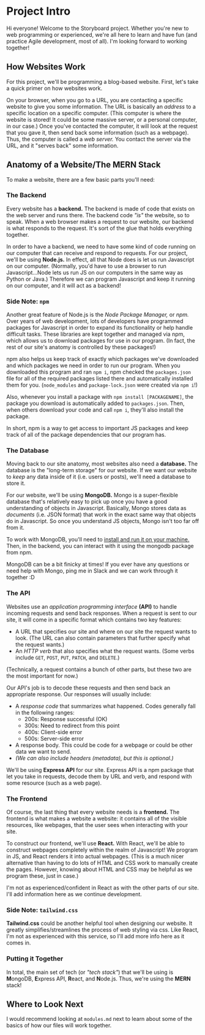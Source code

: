 # Project Intro

Hi everyone! Welcome to the Storyboard project. Whether you're new to web programming or experienced, we're all here to learn and have fun (and practice Agile development, most of all). I'm looking forward to working together!

## How Websites Work

For this project, we'll be programming a blog-based website. First, let's take a quick primer on how websites work.

On your browser, when you go to a URL, you are contacting a specific website to give you some information. The URL is basically an *address* to a specific location on a specific computer. (This computer is where the website is stored! It could be some massive server, or a personal computer, in our case.) Once you've contacted the computer, it will look at the request that you gave it, then send back some information (such as a webpage). Thus, the computer is called a *web server.* You contact the server via the URL, and it "serves back" some information.

## Anatomy of a Website/The MERN Stack

To make a website, there are a few basic parts you'll need:

### The Backend

Every website has a **backend.** The backend is made of code that exists on the web server and runs there. The backend code *"is"* the website, so to speak. When a web browser makes a request to our website, our backend is what responds to the request. It's sort of the glue that holds everything together.

In order to have a backend, we need to have some kind of code running on our computer that can receive and respond to requests. For our project, we'll be using **Node.js.** In effect, all that Node does is let us run Javascript on our computer. (Normally, you'd have to use a browser to run Javascript...Node lets us run JS on our computers in the same way as Python or Java.) Therefore we can program Javascript and keep it running on our computer, and it will act as a backend!

### Side Note: `npm`

Another great feature of Node.js is the *Node Package Manager,* or *npm.* Over years of web development, lots of developers have programmed packages for Javascript in order to expand its functionality or help handle difficult tasks. These libraries are kept together and managed via npm, which allows us to download packages for use in our program. (In fact, the rest of our site's anatomy is controlled by these packages!)

npm also helps us keep track of exactly which packages we've downloaded and which packages we need in order to run our program. When you downloaded this program and ran `npm i`, npm checked the `packages.json` file for all of the required packages listed there and automatically installed them for you. (`node_modules` and `package-lock.json` were created via `npm i`!)

Also, whenever you install a package with `npm install [PACKAGENAME]`, the package you download is automatically added to `packages.json`. Then, when others download your code and call `npm i`, they'll also install the package.

In short, npm is a way to get access to important JS packages and keep track of all of the package dependencies that our program has.

### The Database

Moving back to our site anatomy, most websites also need a **database.** The database is the "long-term storage" for our website. If we want our website to *keep* any data inside of it (i.e. users or posts), we'll need a database to store it.

For our website, we'll be using **MongoDB.** Mongo is a super-flexible database that's relatively easy to pick up once you have a good understanding of objects in Javascript. Basically, Mongo stores data as *documents* (i.e. JSON format) that work in the exact same way that objects do in Javascript. So once you understand JS objects, Mongo isn't too far off from it.

To work with MongoDB, you'll need to [install and run it on your machine.](https://www.mongodb.com/docs/manual/installation/ "MongoDB Install/Run Tutorial") Then, in the backend, you can interact with it using the mongodb package from npm.

MongoDB can be a bit finicky at times! If you ever have any questions or need help with Mongo, ping me in Slack and we can work through it together :D

### The API

Websites use an *application programming interface* **(API)** to handle incoming requests and send back responses. When a request is sent to our site, it will come in a specific format which contains two key features:

* A URL that specifies our site and where on our site the request wants to look. (The URL can also contain parameters that further specify what the request wants.)
* An *HTTP verb* that also specifies what the request wants. (Some verbs include `GET`, `POST`, `PUT`, `PATCH`, and `DELETE`.)

(Technically, a request contains a bunch of other parts, but these two are the most important for now.)

Our API's job is to decode these requests and then send back an appropriate response. Our responses will usually include:

* A *response code* that summarizes what happened. Codes generally fall in the following ranges:
  * 200s: Response successful (OK)
  * 300s: Need to redirect from this point
  * 400s: Client-side error
  * 500s: Server-side error
* A response body. This could be code for a webpage or could be other data we want to send.
* *(We can also include headers (metadata), but this is optional.)*

We'll be using **Express API** for our site. Express API is a npm package that let you take in requests, decode them by URL and verb, and respond with some resource (such as a web page).

### The Frontend

Of course, the last thing that every website needs is a **frontend.** The frontend is what makes a website a website: it contains all of the visible resources, like webpages, that the user sees when interacting with your site.

To construct our frontend, we'll use **React.** With React, we'll be able to construct webpages completely within the realm of Javascript! We program in JS, and React renders it into actual webpages. (This is a much nicer alternative than having to do lots of HTML and CSS work to manually create the pages. However, knowing about HTML and CSS may be helpful as we program these, just in case.)

I'm not as experienced/confident in React as with the other parts of our site. I'll add information here as we continue development.

### Side Note: `tailwind.css`

**Tailwind.css** could be another helpful tool when designing our website. It greatly simplifies/streamlines the process of web styling via css. Like React, I'm not as experienced with this service, so I'll add more info here as it comes in.

### Putting it Together

In total, the main set of tech (or *"tech stack"*) that we'll be using is **M**ongoDB, **E**xpress API, **R**eact, and **N**ode.js. Thus, we're using the **MERN** stack!

## Where to Look Next

I would recommend looking at `modules.md` next to learn about some of the basics of how our files will work together.
